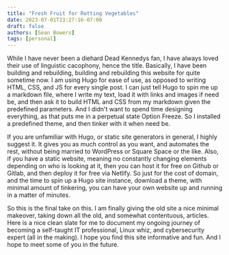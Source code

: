 ```yaml
---
title: "Fresh Fruit for Rotting Vegetables"
date: 2023-07-01T23:27:16-07:00
draft: false
authors: [Sean Bowers]
tags: [personal]
---
```

While I have never been a diehard Dead Kennedys fan, I have always loved their use of linguistic cacophony, hence the title. Basically, I have been building and rebuilding, building and rebuilding this website for quite sometime now. I am using Hugo for ease of use, as opposed to writing HTML, CSS, and JS for every single post. I can just tell Hugo to spin me up a markdown file, where I write my text, load it with links and images if need be, and then ask it to build HTML and CSS from my markdown given the predefined parameters. And I didn't want to spend time designing everything, as that puts me in a perpetual state Option Freeze. So I installed a predefined theme, and then tinker with it when need be. 

If you are unfamiliar with Hugo, or static site generators in general, I highly suggest it. It gives you as much control as you want, and automates the rest, without being married to WordPress or Square Space or the like. Also, if you have a static website, meaning no constantly changing elements depending on who is looking at it, then you can host it for free on Github or Gitlab, and then deploy it for free via Netlify. So just for the cost of domain, and the time to spin up a Hugo site instance, download a theme, with minimal amount of tinkering, you can have your own website up and running in a matter of minutes. 

So this is the final take on this. I am finally giving the old site a nice minimal makeover, taking down all the old, and somewhat contentuous, articles. Here is a nice clean slate for me to document my ongoing journey of becoming a self-taught IT professional, Linux whiz, and cybersecurity expert (all in the making). I hope you find this site informative and fun. And I hope to meet some of you in the future.  

